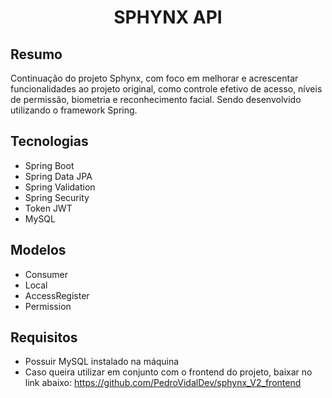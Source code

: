 # <p align="center"> SPHYNX API </p>

## Resumo
Continuação do projeto Sphynx, com foco em melhorar e acrescentar funcionalidades ao projeto original, como controle efetivo de acesso, níveis de permissão, biometria e reconhecimento facial. Sendo desenvolvido utilizando o framework Spring.

## Tecnologias
- Spring Boot
- Spring Data JPA
- Spring Validation
- Spring Security
- Token JWT
- MySQL

## Modelos
- Consumer
- Local
- AccessRegister
- Permission

## Requisitos
- Possuir MySQL instalado na máquina
- Caso queira utilizar em conjunto com o frontend do projeto, baixar no link abaixo:
https://github.com/PedroVidalDev/sphynx_V2_frontend
